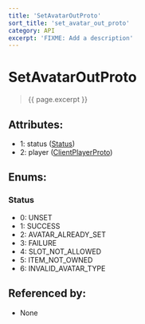 ```yaml
---
title: 'SetAvatarOutProto'
sort_title: 'set_avatar_out_proto'
category: API
excerpt: 'FIXME: Add a description'
---
```


[comment]: <> (THIS PART IS GENERATED - AKA DON'T EDIT THIS PART MANUALLY)

# SetAvatarOutProto

> {{ page.excerpt }}

## Attributes:

- 1: status ([Status](#status))
- 2: player ([ClientPlayerProto](../ClientPlayerProto/))

## Enums:

### Status
- 0: UNSET
- 1: SUCCESS
- 2: AVATAR_ALREADY_SET
- 3: FAILURE
- 4: SLOT_NOT_ALLOWED
- 5: ITEM_NOT_OWNED
- 6: INVALID_AVATAR_TYPE

## Referenced by:

- None

[comment]: <> (YOU CAN EDIT AFTER THIS)
